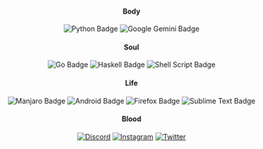 <div align="center">
  <h4>Body</h4>
  <img src="https://img.shields.io/badge/python-3670A0?style=for-the-badge&logo=python&logoColor=yellow" alt="Python Badge">
  <img src="https://img.shields.io/badge/google%20gemini-8E75B2?style=for-the-badge&logo=google%20gemini&logoColor=black" alt="Google Gemini Badge">
</div>

<div align="center">
  <h4>Soul</h4>
  <img src="https://img.shields.io/badge/Go-00ADD8?style=for-the-badge&logo=go&logoColor=white" alt="Go Badge">
  <img src="https://img.shields.io/badge/Haskell-5D4F85?style=for-the-badge&logo=haskell&logoColor=white" alt="Haskell Badge">
  <img src="https://img.shields.io/badge/Shell_Script-121011?style=for-the-badge&logo=gnu-bash&logoColor=white" alt="Shell Script Badge">
</div>

<div align="center">
  <h4>Life</h4>
  <img src="https://img.shields.io/badge/manjaro-35BF5C?style=for-the-badge&logo=manjaro&logoColor=white" alt="Manjaro Badge">
  <img src="https://img.shields.io/badge/Android-3DDC84?style=for-the-badge&logo=android&logoColor=white" alt="Android Badge">
  <img src="https://img.shields.io/badge/Firefox_Browser-FF7139?style=for-the-badge&logo=Firefox-Browser&logoColor=white" alt="Firefox Badge">
  <img src="https://img.shields.io/badge/sublime_text-%23575757.svg?&style=for-the-badge&logo=sublime-text&logoColor=important" alt="Sublime Text Badge">
</div>

<div align="center">
  <h4>Blood</h4>
  <p>
    <a href="https://discord.com/users/940390599742357554/"><img src="https://img.shields.io/badge/Discord-7289DA?style=for-the-badge&logo=discord&logoColor=white" alt="Discord"></a>
    <a href="https://www.instagram.com/userwhare/"><img src="https://img.shields.io/badge/Instagram-E4405F?style=for-the-badge&logo=instagram&logoColor=white" alt="Instagram"></a>
    <a href="https://twitter.com/Ysk_0x5"><img src="https://img.shields.io/badge/Twitter-1DA1F2?style=for-the-badge&logo=twitter&logoColor=white" alt="Twitter"></a>
    </p>
</div>
